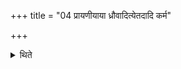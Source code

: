 +++
title = "04 प्रायणीयाया ध्रौवादित्येतदादि कर्म"

+++

<details><summary>थिते</summary>

प्रायणीयाया ध्रौवादित्येतदादि कर्म प्रतिपद्यते ४
</details>
